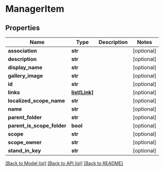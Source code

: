 # ManagerItem

## Properties
Name | Type | Description | Notes
------------ | ------------- | ------------- | -------------
**association** | **str** |  | [optional] 
**description** | **str** |  | [optional] 
**display_name** | **str** |  | [optional] 
**gallery_image** | **str** |  | [optional] 
**id** | **str** |  | [optional] 
**links** | [**list[Link]**](Link.md) |  | [optional] 
**localized_scope_name** | **str** |  | [optional] 
**name** | **str** |  | [optional] 
**parent_folder** | **str** |  | [optional] 
**parent_is_scope_folder** | **bool** |  | [optional] 
**scope** | **str** |  | [optional] 
**scope_owner** | **str** |  | [optional] 
**stand_in_key** | **str** |  | [optional] 

[[Back to Model list]](../README.md#documentation-for-models) [[Back to API list]](../README.md#documentation-for-api-endpoints) [[Back to README]](../README.md)


